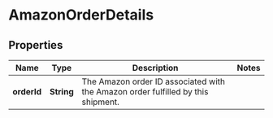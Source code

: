 # AmazonOrderDetails

## Properties
Name | Type | Description | Notes
------------ | ------------- | ------------- | -------------
**orderId** | **String** | The Amazon order ID associated with the Amazon order fulfilled by this shipment. | 
